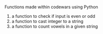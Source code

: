 Functions made within codewars using Python
1. a function to check if input is even or odd
2. a function to cast integer to a string
3. a function to count vowels in a given string